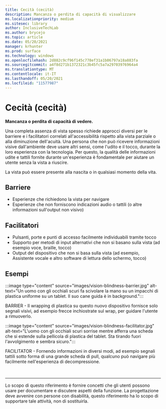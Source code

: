 ```yaml
---
title: Cecità (cecità)
description: Mancanza o perdita di capacità di visualizzare
ms.localizationpriority: medium
ms.sitesec: library
author: InclusiveTechLab
ms.author: brycejo
ms.topic: article
ms.date: 05/20/2021
manager: krhunter
ms.prod: surface
ms.technology: windows
ms.openlocfilehash: 2d882c9cf96f145c778ef31a1b06797a18a883fa
ms.sourcegitcommit: a4f8d271b1372321c3b45fc5a7a29703976964a4
ms.translationtype: MT
ms.contentlocale: it-IT
ms.lasthandoff: 05/20/2021
ms.locfileid: "11577987"
---
```

# <a name="blindness-sightlessness"></a>Cecità (cecità)

**Mancanza o perdita di capacità di vedere.**

Una completa assenza di vista spesso richiede approcci diversi per le barriere e i facilitatori correlati all'accessibilità rispetto alla vista parziale o alla diminuzione dell'acuità. Una persona che non può ricevere informazioni visive dall'ambiente deve usare altri sensi, come l'udito e il tocco, durante la loro esperienza con la tecnologia. Per questo, la qualità delle informazioni udite e tattili fornite durante un'esperienza è fondamentale per aiutare un utente senza la vista a riuscire. 

La vista può essere presente alla nascita o in qualsiasi momento della vita.

## <a name="barriers"></a>Barriere
* Esperienze che richiedono la vista per navigare
* Esperienze che non forniscono indicazioni audio o tattili (o altre informazioni sull'output non visivo)

## <a name="facilitators"></a>Facilitatori
* Pulsanti, porte e punti di accesso facilmente individuabili tramite tocco
* Supporto per metodi di input alternativi che non si basano sulla vista (ad esempio voce, braille, tocco)
* Output del dispositivo che non si basa sulla vista (ad esempio, Assistente vocale e altro software di lettura dello schermo, tocco)

## <a name="examples"></a>Esempi

:::image type="content" source="images/vision-blindness-barrier.jpg" alt-text="Un uomo con gli occhiali scuri fa scivolare la mano su un impacchi di plastica uniforme su un tablet. Il suo cane guida è in background.":::

BARRIER - Il wrapping di plastica su questo nuovo dispositivo fornisce solo segnali visivi, ad esempio frecce inchiostrate sul wrap, per guidare l'utente a rimuoverlo.

:::image type="content" source="images/vision-blindness-facilitator.jpg" alt-text="L'uomo con gli occhiali scuri sorrise mentre afferra una scheda che si estende sulla pellicola di plastica del tablet. Sta tirando fuori l'avvolgimento e sembra sicuro.":::

FACILITATOR - Fornendo informazioni in diversi modi, ad esempio segnali tattili sotto forma di una grande scheda di pull, qualcuno può navigare più facilmente nell'esperienza di decompressione.

&nbsp;

[comment]: # (Piè di pagina)
___
Lo scopo di questo riferimento è fornire concetti che gli utenti possono usare per documentare e discutere aspetti della funzione. La progettazione deve avvenire con persone con disabilità, questo riferimento ha lo scopo di supportare tale attività, non di sostituirla. 
